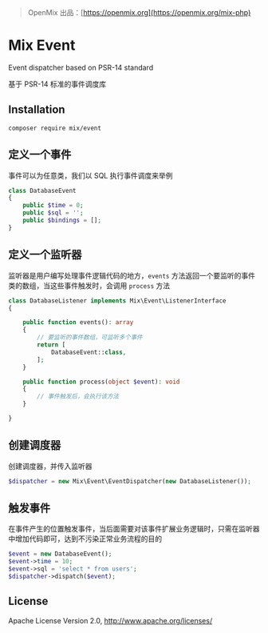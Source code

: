 > OpenMix 出品：[https://openmix.org](https://openmix.org/mix-php)

# Mix Event

Event dispatcher based on PSR-14 standard

基于 PSR-14 标准的事件调度库

## Installation

```
composer require mix/event
```

## 定义一个事件

事件可以为任意类，我们以 SQL 执行事件调度来举例

```php
class DatabaseEvent
{
    public $time = 0;
    public $sql = '';
    public $bindings = [];
}
```

## 定义一个监听器

监听器是用户编写处理事件逻辑代码的地方，`events` 方法返回一个要监听的事件类的数组，当这些事件触发时，会调用 `process` 方法

```php
class DatabaseListener implements Mix\Event\ListenerInterface
{

    public function events(): array
    {
        // 要监听的事件数组，可监听多个事件
        return [
            DatabaseEvent::class,
        ];
    }

    public function process(object $event): void
    {
        // 事件触发后，会执行该方法
    }

}
```

## 创建调度器

创建调度器，并传入监听器

```php
$dispatcher = new Mix\Event\EventDispatcher(new DatabaseListener());
```

## 触发事件

在事件产生的位置触发事件，当后面需要对该事件扩展业务逻辑时，只需在监听器中增加代码即可，达到不污染正常业务流程的目的

```php
$event = new DatabaseEvent();
$event->time = 10;
$event->sql = 'select * from users';
$dispatcher->dispatch($event);
```

## License

Apache License Version 2.0, http://www.apache.org/licenses/
